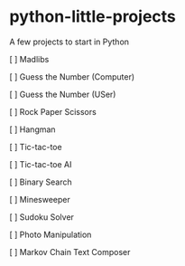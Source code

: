 # python-little-projects
A few projects to start in Python

[ ] Madlibs

[ ] Guess the Number (Computer)

[ ] Guess the Number (USer)

[ ] Rock Paper Scissors

[ ] Hangman

[ ] Tic-tac-toe

[ ] Tic-tac-toe AI

[ ] Binary Search

[ ] Minesweeper

[ ] Sudoku Solver

[ ] Photo Manipulation

[ ] Markov Chain Text Composer
